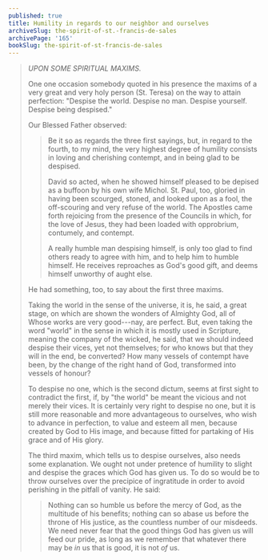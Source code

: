 ```yaml
---
published: true
title: Humility in regards to our neighbor and ourselves
archiveSlug: the-spirit-of-st.-francis-de-sales
archivePage: '165'
bookSlug: the-spirit-of-st-francis-de-sales
---
```


> *UPON SOME SPIRITUAL MAXIMS.*
>
> One one occasion somebody quoted in his presence the maxims of a very great and very holy person (St. Teresa) on the way to attain perfection: "Despise the world. Despise no man. Despise yourself. Despise being despised."
>
> Our Blessed Father observed:
>
>> Be it so as regards the three first sayings, but, in regard to the fourth, to my mind, the very highest degree of humility consists in loving and cherishing contempt, and in being glad to be despised.
>>
>> David so acted, when he showed himself pleased to be depised as a buffoon by his own wife Michol. St. Paul, too, gloried in having been scourged, stoned, and looked upon as a fool, the off-scouring and very refuse of the world. The Apostles came forth rejoicing from the presence of the Councils in which, for the love of Jesus, they had been loaded with opprobrium, contumely, and contempt.
>>
>> A really humble man despising himself, is only too glad to find others ready to agree with him, and to help him to humble himself. He receives reproaches as God's good gift, and deems himself unworthy of aught else.
>
> He had something, too, to say about the first three maxims.
>
> Taking the world in the sense of the universe, it is, he said, a great stage, on which are shown the wonders of Almighty God, all of Whose works are very good---nay, are perfect. But, even taking the word "world" in the sense in which it is mostly used in Scripture, meaning the company of the wicked, he said, that we should indeed despise their vices, yet not themselves; for who knows but that they will in the end, be converted? How many vessels of contempt have been, by the change of the right hand of God, transformed into vessels of honour?
>
> To despise no one, which is the second dictum, seems at first sight to contradict the first, if, by "the world" be meant the vicious and not merely their vices. It is certainly very right to despise no one, but it is still more reasonable and more advantageous to ourselves, who wish to advance in perfection, to value and esteem all men, because created by God to His image, and because fitted for partaking of His grace and of His glory.
>
> The third maxim, which tells us to despise ourselves, also needs some explanation. We ought not under pretence of humility to slight and despise the graces which God has given us. To do so would be to throw ourselves over the precipice of ingratitude in order to avoid perishing in the pitfall of vanity. He said:
>
>> Nothing can so humble us before the mercy of God, as the multitude of his benefits; nothing can so abase us before the throne of His justice, as the countless number of our misdeeds. We need never fear that the good things God has given us will feed our pride, as long as we remember that whatever there may be *in* us that is good, it is not *of* us.
